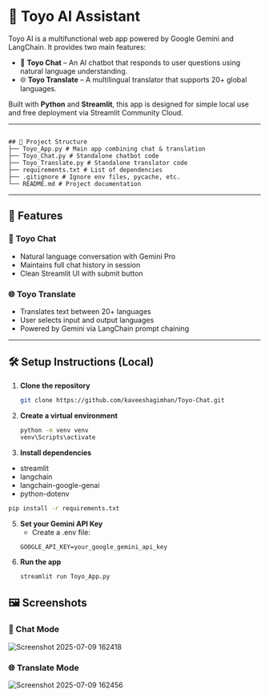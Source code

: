 # 🧠 Toyo AI Assistant

Toyo AI is a multifunctional web app powered by Google Gemini and LangChain. It provides two main features:

- 💬 **Toyo Chat** – An AI chatbot that responds to user questions using natural language understanding.
- 🌐 **Toyo Translate** – A multilingual translator that supports 20+ global languages.

Built with **Python** and **Streamlit**, this app is designed for simple local use and free deployment via Streamlit Community Cloud.

---
```

## 📁 Project Structure
├── Toyo_App.py # Main app combining chat & translation
├── Toyo_Chat.py # Standalone chatbot code
├── Toyo_Translate.py # Standalone translator code
├── requirements.txt # List of dependencies
├── .gitignore # Ignore env files, pycache, etc.
└── README.md # Project documentation
```


---

## 🚀 Features

### 💬 Toyo Chat
- Natural language conversation with Gemini Pro
- Maintains full chat history in session
- Clean Streamlit UI with submit button

### 🌐 Toyo Translate
- Translates text between 20+ languages
- User selects input and output languages
- Powered by Gemini via LangChain prompt chaining

---

## 🛠️ Setup Instructions (Local)

1. **Clone the repository**
   ```bash
   git clone https://github.com/kaveeshagimhan/Toyo-Chat.git
   ```
2. **Create a virtual environment**
   ```bash
   python -m venv venv
   venv\Scripts\activate
   ```
3. **Install dependencies**
  - streamlit
  - langchain
  - langchain-google-genai
  - python-dotenv

   ```bash
   pip install -r requirements.txt
   ```
5. **Set your Gemini API Key**
   - Create a .env file:
   ```env
   GOOGLE_API_KEY=your_google_gemini_api_key
   ```
6. **Run the app**
   ```bash
   streamlit run Toyo_App.py
   ```
## 🖼️ Screenshots
### 💬 Chat Mode
![Screenshot 2025-07-09 162418](https://github.com/user-attachments/assets/257b8707-2a84-400e-b02e-bad661986f27)
### 🌐 Translate Mode
![Screenshot 2025-07-09 162456](https://github.com/user-attachments/assets/fb7aa2a7-1456-4767-beeb-2a720dce4701)



  

